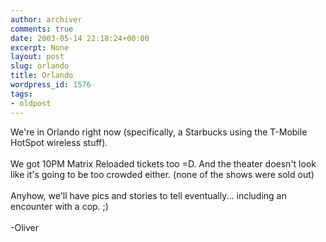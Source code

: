 ```yaml
---
author: archiver
comments: true
date: 2003-05-14 22:18:24+00:00
excerpt: None
layout: post
slug: orlando
title: Orlando
wordpress_id: 1576
tags:
- oldpost
---
```


We're in Orlando right now (specifically, a Starbucks using the T-Mobile HotSpot wireless stuff).<br /><br />We got 10PM Matrix Reloaded tickets too =D. And the theater doesn't look like it's going to be too crowded either. (none of the shows were sold out)<br /><br />Anyhow, we'll have pics and stories to tell eventually... including an encounter with a cop. ;)<br /><br />-Oliver